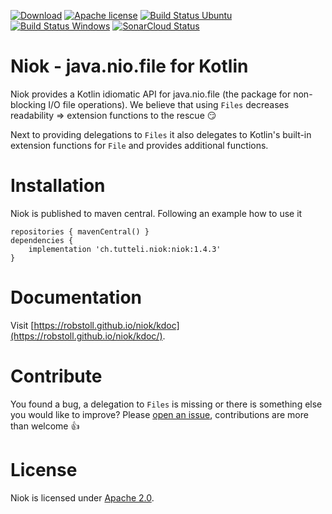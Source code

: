 <!-- for master -->

[![Download](https://img.shields.io/badge/Download-1.4.3-%23007ec6)](https://search.maven.org/artifact/ch.tutteli.niok/niok/1.4.3/jar)
[![Apache license](https://img.shields.io/badge/license-Apache%202.0-brightgreen.svg)](http://opensource.org/licenses/Apache2.0)
[![Build Status Ubuntu](https://github.com/robstoll/niok/workflows/Ubuntu/badge.svg?event=push)](https://github.com/robstoll/niok/actions?query=workflow%3AUbuntu+branch%3Amaster)
[![Build Status Windows](https://github.com/robstoll/niok/workflows/Windows/badge.svg?event=push)](https://github.com/robstoll/niok/actions?query=workflow%3AWindows+branch%3Amaster)
[![SonarCloud Status](https://sonarcloud.io/api/project_badges/measure?project=robstoll_niok&metric=alert_status)](https://sonarcloud.io/dashboard?id=robstoll_niok)

<!-- for a specific release -->
<!--
[![Download](https://img.shields.io/badge/Download-1.4.3-%23007ec6)](https://search.maven.org/artifact/ch.tutteli.niok/niok/1.4.3/jar)
[![Apache license](https://img.shields.io/badge/license-Apache%202.0-brightgreen.svg)](http://opensource.org/licenses/Apache2.0)
-->

# Niok - java.nio.file for Kotlin

Niok provides a Kotlin idiomatic API for java.nio.file (the package for non-blocking I/O file operations).
We believe that using `Files` decreases readability => extension functions to the rescue :smirk: 

Next to providing delegations to `Files` it also delegates to Kotlin's built-in extension functions for `File` and
provides additional functions.

# Installation

Niok is published to maven central. Following an example how to use it

```
repositories { mavenCentral() }
dependencies {
    implementation 'ch.tutteli.niok:niok:1.4.3'
}
```

# Documentation

Visit [https://robstoll.github.io/niok/kdoc](https://robstoll.github.io/niok/kdoc/).

# Contribute
You found a bug, a delegation to `Files` is missing or there is something else you would like to improve?
Please [open an issue](https://github.com/robstoll/niok/issues/new), contributions are more than welcome :+1:

# License
Niok is licensed under [Apache 2.0](http://opensource.org/licenses/Apache2.0).
